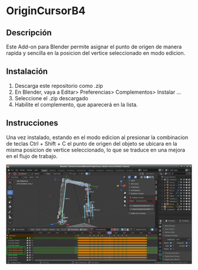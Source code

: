 # OriginCursorB4

## Descripción
Este Add-on para Blender permite asignar el punto de origen de manera rapida y sencilla en la posicion del vertice seleccionado en modo edicion.

## Instalación
1. Descarga este repositorio como .zip
2. En Blender, vaya a Editar> Preferencias> Complementos> Instalar ...
3. Seleccione el .zip descargado
4. Habilite el complemento, que aparecerá en la lista.

## Instrucciones
Una vez instalado, estando en el modo edicion al presionar la combinacion de teclas Ctrl + Shift + C el punto de origen del objeto se ubicara 
en la misma posicion de vertice seleccionado, lo que se traduce en una mejora en el flujo de trabajo.

![Image description](https://raw.githubusercontent.com/RichardCollao/RotationConvert/master/files/Screenshot_01.png)